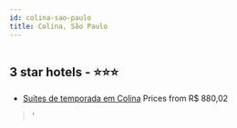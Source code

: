 ```yaml
---
id: colina-sao-paulo
title: Colina, São Paulo
---
```


<center><img src="https://static.hotelurbano.com/reservas/prod0/9/9973/5b1fbc9826a5f_suites-de-temporada-em-colina.JPG" alt="" /></center>


##  3 star hotels - ⭐️⭐️⭐️

-    [Suítes de temporada em Colina](https://us.hurb.com/hotels/colina/suites-de-temporada-em-colina-9973?cmp=18055) Prices from R$ 880,02
   > '
